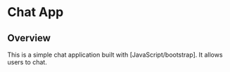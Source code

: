 <h1>Chat App</h1>
<h2>Overview</h2>

This is a simple chat application built with [JavaScript/bootstrap]. It allows users to chat.
